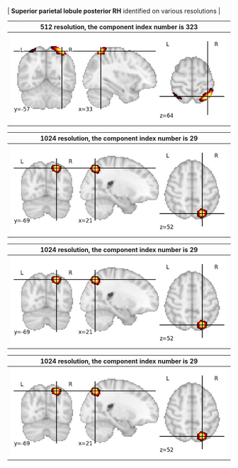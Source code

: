 


| **Superior parietal lobule posterior RH** identified on various resolutions |

| 512 resolution, the component index number is 323|  
|:---:|  
| ![Component 512](../512/final/323.jpg "From component 512: Superior parietal lobule posterior RH") |

| 1024 resolution, the component index number is 29|  
|:---:|  
| ![Component 1024](../1024/final/29.jpg "From component 1024: Superior parietal lobule posterior RH") |

| 1024 resolution, the component index number is 29|  
|:---:|  
| ![Component 1024](../1024/final/29.jpg "From component 1024: Superior parietal lobule posterior RH") |

| 1024 resolution, the component index number is 29|  
|:---:|  
| ![Component 1024](../1024/final/29.jpg "From component 1024: Superior parietal lobule posterior RH") |